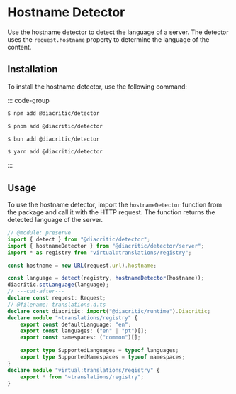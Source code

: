 # Hostname Detector

Use the hostname detector to detect the language of a server. The detector uses the `request.hostname` property to determine the language of the content.

## Installation

To install the hostname detector, use the following command:

::: code-group

```sh [NPM]
$ npm add @diacritic/detector
```

```sh [PNPM]
$ pnpm add @diacritic/detector
```

```sh [Bun]
$ bun add @diacritic/detector
```

```sh [Yarn]
$ yarn add @diacritic/detector
```

:::

## Usage

To use the hostname detector, import the `hostnameDetector` function from the package and call it with the HTTP request. The function returns the detected language of the server.

```ts twoslash
// @module: preserve
import { detect } from "@diacritic/detector";
import { hostnameDetector } from "@diacritic/detector/server";
import * as registry from "virtual:translations/registry";

const hostname = new URL(request.url).hostname;

const language = detect(registry, hostnameDetector(hostname));
diacritic.setLanguage(language);
// ---cut-after---
declare const request: Request;
// @filename: translations.d.ts
declare const diacritic: import("@diacritic/runtime").Diacritic;
declare module "~translations/registry" {
	export const defaultLanguage: "en";
	export const languages: ("en" | "pt")[];
	export const namespaces: ("common")[];

	export type SupportedLanguages = typeof languages;
	export type SupportedNamespaces = typeof namespaces;
}
declare module "virtual:translations/registry" {
	export * from "~translations/registry";
}
```
